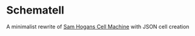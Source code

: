 # Schematell
A minimalist rewrite of [Sam Hogans Cell Machine](https://samhogan.itch.io/cell-machine) with JSON cell creation